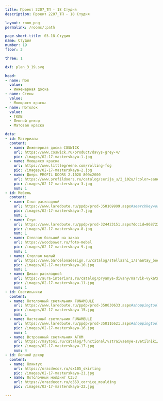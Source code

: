 ```yaml
---
title: Проект 2207_ТП - 18 Студия
description: Проект 2207_ТП - 18 Студия

layout: room_png
permalink: /rooms/:path

page-short-title: 03-18-Студия
name: Студия
number: 19
floor: 3

three: 1

dxf: plan_3_19.svg

head:
- name: Пол
  value:
  - Инженерная доска
- name: Стены
  value:
  - Моющаяся краска
- name: Потолок
  value:
  - ГКЛВ
  - Лепной декор
  - Матовая краска

data:
- id: Материалы
  content:
  - name: Инженерная доска COSWICK
    url: https://www.coswick.ru/product/davys-grey-4/
    pic: /images/02-17-masterskaya-1.jpg
  - name: Моющаяся краска
    url: https://www.littlegreene.com/rolling-fog
    pic: /images/02-17-masterskaya-2.jpg
  - name: Дверь PROFIL DOORS 2.102U 800x2000
    url: https://www.profildoors.ru/catalog/serija_u/2_102u/?color=sand&glass=
    pic: /images/02-17-masterskaya-3.jpg
    num: 1
- id: Мебель
  content:
  - name: Стол раскладной
    url: https://www.laredoute.ru/ppdp/prod-350169909.aspx#searchkeyword=%D1%81%D1%82%D0%BE%D0%BB%20%D1%80%D0%B0%D1%81%D0%BA%D0%BB%D0%B0%D0%B4%D0%BD%D0%BE%D0%B9&shoppingtool=search
    pic: /images/02-17-masterskaya-7.jpg
    num: 1
  - name: Стул 
    url: https://www.laredoute.ru/ppdp/prod-324423151.aspx?docid=868723#opeco=search|shoppingtool=redirmoteur|kwrd=%d1%81%d1%82%d1%83%d0%bb|origin=laredoute&srt=noSorting&shoppingtool=internalcampaign&pgnt=3
    pic: /images/02-17-masterskaya-8.jpg
    num: 1
  - name: Стеллаж большой на заказ
    url: https://woodpower.ru/foto-mebel
    pic: /images/02-17-masterskaya-9.jpg
    num: 1
  - name: Стеллаж малый
    url: https://www.barcelonadesign.ru/catalog/stellazhi_1/shantay_bookcase_80_x_168_cm/
    pic: /images/02-17-masterskaya-10.jpg
    num: 1
  - name: Диван раскладной
    url: https://aura-interiors.ru/catalog/pryamye-divany/narvik-vykatnoy/
    pic: /images/02-17-masterskaya-11.jpg
    num: 1
- id: Светильники
  content:
  - name: Потолочный светильник FUNAMBULE
    url: https://www.laredoute.ru/ppdp/prod-350030633.aspx#shoppingtool=treestructureguidednavigation
    pic: /images/02-17-masterskaya-15.jpg
    num: 1
  - name: Настенный светильник FUNAMBULE
    url: https://www.laredoute.ru/ppdp/prod-350116621.aspx#shoppingtool=multipdp
    pic: /images/02-17-masterskaya-16.jpg
    num: 1
  - name: Встроенный светильник ATOM
    url: https://maytoni.ru/catalog/functional/vstraivaemye-svetilniki/dl023-2-01w/
    pic: /images/02-17-masterskaya-17.jpg
    num: 4
- id: Лепной декор
  content:
  - name: Плинтус 
    url: https://oracdecor.ru/sx105_skirting
    pic: /images/02-17-masterskaya-21.jpg
  - name: Потолочный молдинг C353
    url: https://oracdecor.ru/c353_cornice_moulding
    pic: /images/02-17-masterskaya-22.jpg

---
```

